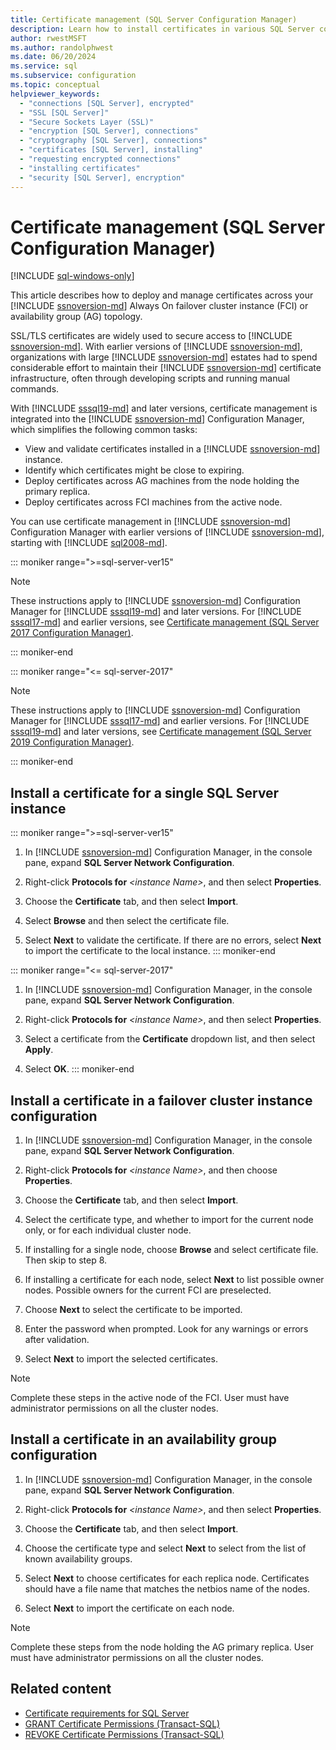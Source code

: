 ```yaml
---
title: Certificate management (SQL Server Configuration Manager)
description: Learn how to install certificates in various SQL Server configurations. Examples include single instances, failover clusters, and Always On availability groups.
author: rwestMSFT
ms.author: randolphwest
ms.date: 06/20/2024
ms.service: sql
ms.subservice: configuration
ms.topic: conceptual
helpviewer_keywords:
  - "connections [SQL Server], encrypted"
  - "SSL [SQL Server]"
  - "Secure Sockets Layer (SSL)"
  - "encryption [SQL Server], connections"
  - "cryptography [SQL Server], connections"
  - "certificates [SQL Server], installing"
  - "requesting encrypted connections"
  - "installing certificates"
  - "security [SQL Server], encryption"
---
```

# Certificate management (SQL Server Configuration Manager)

[!INCLUDE [sql-windows-only](../../includes/applies-to-version/sql-windows-only.md)]

This article describes how to deploy and manage certificates across your [!INCLUDE [ssnoversion-md](../../includes/ssnoversion-md.md)] Always On failover cluster instance (FCI) or availability group (AG) topology.

SSL/TLS certificates are widely used to secure access to [!INCLUDE [ssnoversion-md](../../includes/ssnoversion-md.md)]. With earlier versions of [!INCLUDE [ssnoversion-md](../../includes/ssnoversion-md.md)], organizations with large [!INCLUDE [ssnoversion-md](../../includes/ssnoversion-md.md)] estates had to spend considerable effort to maintain their [!INCLUDE [ssnoversion-md](../../includes/ssnoversion-md.md)] certificate infrastructure, often through developing scripts and running manual commands.

With [!INCLUDE [sssql19-md](../../includes/sssql19-md.md)] and later versions, certificate management is integrated into the [!INCLUDE [ssnoversion-md](../../includes/ssnoversion-md.md)] Configuration Manager, which simplifies the following common tasks:

- View and validate certificates installed in a [!INCLUDE [ssnoversion-md](../../includes/ssnoversion-md.md)] instance.
- Identify which certificates might be close to expiring.
- Deploy certificates across AG machines from the node holding the primary replica.
- Deploy certificates across FCI machines from the active node.

You can use certificate management in [!INCLUDE [ssnoversion-md](../../includes/ssnoversion-md.md)] Configuration Manager with earlier versions of [!INCLUDE [ssnoversion-md](../../includes/ssnoversion-md.md)], starting with [!INCLUDE [sql2008-md](../../includes/sql2008-md.md)].

::: moniker range=">=sql-server-ver15"

> [!NOTE]  
> These instructions apply to [!INCLUDE [ssnoversion-md](../../includes/ssnoversion-md.md)] Configuration Manager for [!INCLUDE [sssql19-md](../../includes/sssql19-md.md)] and later versions. For [!INCLUDE [sssql17-md](../../includes/sssql17-md.md)] and earlier versions, see [Certificate management (SQL Server 2017 Configuration Manager)](manage-certificates.md?view=sql-server-2017&preserve-view=true).

::: moniker-end

::: moniker range="<= sql-server-2017"

> [!NOTE]  
> These instructions apply to [!INCLUDE [ssnoversion-md](../../includes/ssnoversion-md.md)] Configuration Manager for [!INCLUDE [sssql17-md](../../includes/sssql17-md.md)] and earlier versions. For [!INCLUDE [sssql19-md](../../includes/sssql19-md.md)] and later versions, see [Certificate management (SQL Server 2019 Configuration Manager)](manage-certificates.md?view=sql-server-ver15&preserve-view=true).

::: moniker-end

## <a id="provision-single-server-cert"></a> Install a certificate for a single SQL Server instance

::: moniker range=">=sql-server-ver15"

1. In [!INCLUDE [ssnoversion-md](../../includes/ssnoversion-md.md)] Configuration Manager, in the console pane, expand **SQL Server Network Configuration**.

1. Right-click **Protocols for** *&lt;instance Name&gt;*, and then select **Properties**.

1. Choose the **Certificate** tab, and then select **Import**.

1. Select **Browse** and then select the certificate file.

1. Select **Next** to validate the certificate. If there are no errors, select **Next** to import the certificate to the local instance.
::: moniker-end

::: moniker range="<= sql-server-2017"

1. In [!INCLUDE [ssnoversion-md](../../includes/ssnoversion-md.md)] Configuration Manager, in the console pane, expand **SQL Server Network Configuration**.

1. Right-click **Protocols for** *&lt;instance Name&gt;*, and then select **Properties**.

1. Select a certificate from the **Certificate** dropdown list, and then select **Apply**.

1. Select **OK**.
::: moniker-end

## <a id="provision-failover-cluster-cert"></a> Install a certificate in a failover cluster instance configuration

1. In [!INCLUDE [ssnoversion-md](../../includes/ssnoversion-md.md)] Configuration Manager, in the console pane, expand **SQL Server Network Configuration**.

1. Right-click **Protocols for** *&lt;instance Name&gt;*, and then choose **Properties**.

1. Choose the **Certificate** tab, and then select **Import**.

1. Select the certificate type, and whether to import for the current node only, or for each individual cluster node.

1. If installing for a single node, choose **Browse** and select certificate file. Then skip to step 8.

1. If installing a certificate for each node, select **Next** to list possible owner nodes. Possible owners for the current FCI are preselected.

1. Choose **Next** to select the certificate to be imported.

1. Enter the password when prompted. Look for any warnings or errors after validation.

1. Select **Next** to import the selected certificates.

> [!NOTE]  
> Complete these steps in the active node of the FCI. User must have administrator permissions on all the cluster nodes.

## <a id="provision-availability-group-cert"></a> Install a certificate in an availability group configuration

1. In [!INCLUDE [ssnoversion-md](../../includes/ssnoversion-md.md)] Configuration Manager, in the console pane, expand **SQL Server Network Configuration**.

1. Right-click **Protocols for** *&lt;instance Name&gt;*, and then select **Properties**.

1. Choose the **Certificate** tab, and then select **Import**.

1. Choose the certificate type and select **Next** to select from the list of known availability groups.

1. Select **Next** to choose certificates for each replica node. Certificates should have a file name that matches the netbios name of the nodes.

1. Select **Next** to import the certificate on each node.

> [!NOTE]  
> Complete these steps from the node holding the AG primary replica. User must have administrator permissions on all the cluster nodes.

## Related content

- [Certificate requirements for SQL Server](certificate-requirements.md)
- [GRANT Certificate Permissions (Transact-SQL)](../../t-sql/statements/grant-certificate-permissions-transact-sql.md)
- [REVOKE Certificate Permissions (Transact-SQL)](../../t-sql/statements/revoke-certificate-permissions-transact-sql.md)
